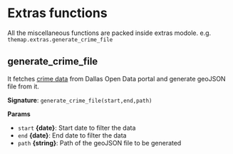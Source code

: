 # Extras functions

All the miscellaneous functions are packed inside extras modole. e.g. `themap.extras.generate_crime_file`

## generate_crime_file

It fetches [crime data](https://www.dallasopendata.com/resource/qv6i-rri7.json) from Dallas Open Data portal and generate geoJSON file from it.

**Signature**: `generate_crime_file(start,end,path)`

**Params**

- `start` **{date}**: Start date to filter the data
- `end` **{date}**: End date to filter the data
- `path` **{string}**: Path of the geoJSON file to be generated
